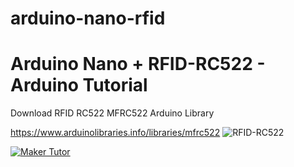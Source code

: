# arduino-nano-rfid
<h1>Arduino Nano + RFID-RC522 - Arduino Tutorial</h1>
Download RFID RC522 MFRC522 Arduino Library

https://www.arduinolibraries.info/libraries/mfrc522
![RFID-RC522](https://3.bp.blogspot.com/-LIRYnr98scs/WxPHATmSfdI/AAAAAAABIlA/UzwXyHHkqCQpFBX0bW4NZXvnm_ARMAEDQCPcBGAYYCw/s1600/arduino-rfid-rc522-esquema.png)

[![Maker Tutor](https://img.youtube.com/vi/TJJ_1LiDDrc/0.jpg)](https://www.youtube.com/watch?v=TJJ_1LiDDrc)

